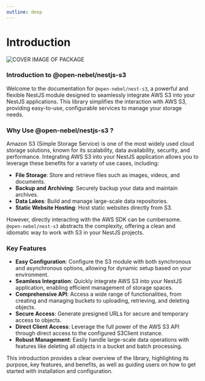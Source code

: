 ```yaml
---
outline: deep
---
```


# Introduction

![COVER IMAGE OF PACKAGE](https://raw.githubusercontent.com/OpenNebel/NestJS-S3Client/master/assets/images/NEST_S3.PNG "Nest JS S3 Module")


### Introduction to @open-nebel/nestjs-s3

Welcome to the documentation for `@open-nebel/nest-s3`, a powerful and flexible NestJS module designed to seamlessly integrate AWS S3 into your NestJS applications. This library simplifies the interaction with AWS S3, providing easy-to-use, configurable services to manage your storage needs.

### Why Use @open-nebel/nestjs-s3 ?

Amazon S3 (Simple Storage Service) is one of the most widely used cloud storage solutions, known for its scalability, data availability, security, and performance. Integrating AWS S3 into your NestJS application allows you to leverage these benefits for a variety of use cases, including:

- **File Storage**: Store and retrieve files such as images, videos, and documents.
- **Backup and Archiving**: Securely backup your data and maintain archives.
- **Data Lakes**: Build and manage large-scale data repositories.
- **Static Website Hosting**: Host static websites directly from S3.

However, directly interacting with the AWS SDK can be cumbersome. `@open-nebel/nest-s3` abstracts the complexity, offering a clean and idiomatic way to work with S3 in your NestJS projects.

### Key Features

- **Easy Configuration**: Configure the S3 module with both synchronous and asynchronous options, allowing for dynamic setup based on your environment.
- **Seamless Integration**: Quickly integrate AWS S3 into your NestJS application, enabling efficient management of storage spaces.
- **Comprehensive API**: Access a wide range of functionalities, from creating and managing buckets to uploading, retrieving, and deleting objects.
- **Secure Access**: Generate presigned URLs for secure and temporary access to objects.
- **Direct Client Access**: Leverage the full power of the AWS S3 API through direct access to the configured S3Client instance.
- **Robust Management**: Easily handle large-scale data operations with features like deleting all objects in a bucket and batch processing.

This introduction provides a clear overview of the library, highlighting its purpose, key features, and benefits, as well as guiding users on how to get started with installation and configuration.